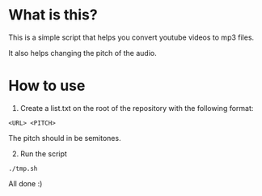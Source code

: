 # What is this?

This is a simple script that helps you convert youtube videos to mp3 files.

It also helps changing the pitch of the audio.

# How to use
1. Create a list.txt on the root of the repository with the following format:
```
<URL> <PITCH>
```
The pitch should in be semitones.

2. Run the script
```
./tmp.sh
```

All done :)
